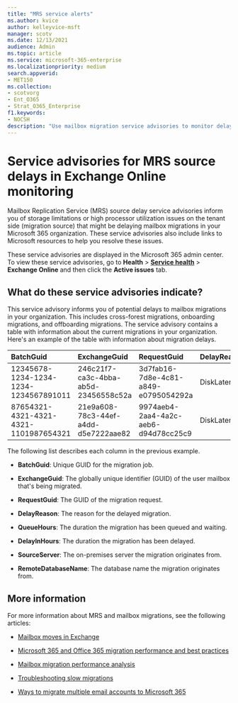 ```yaml
---
title: "MRS service alerts"
ms.author: kvice
author: kelleyvice-msft
manager: scotv
ms.date: 12/13/2021
audience: Admin
ms.topic: article
ms.service: microsoft-365-enterprise
ms.localizationpriority: medium
search.appverid:
- MET150
ms.collection:
- scotvorg
- Ent_O365
- Strat_O365_Enterprise
f1.keywords:
- NOCSH
description: "Use mailbox migration service advisories to monitor delays in mailbox migration requests in your organization."
---
```


# Service advisories for MRS source delays in Exchange Online monitoring

Mailbox Replication Service (MRS) source delay service advisories inform you of storage limitations or high processor utilization issues on the tenant side (migration source) that might be delaying mailbox migrations in your Microsoft 365 organization. These service advisories also include links to Microsoft resources to help you resolve these issues.

These service advisories are displayed in the Microsoft 365 admin center. To view these service advisories, go to **Health** > <a href="https://go.microsoft.com/fwlink/p/?linkid=842900" target="_blank">**Service health**</a> > **Exchange Online** and then click the **Active issues** tab.

## What do these service advisories indicate?

This service advisory informs you of potential delays to mailbox migrations in your organization. This includes cross-forest migrations, onboarding migrations, and offboarding  migrations. The service advisory contains a table with information about the current migrations in your organization. Here's an example of the table with information about migration delays.

| BatchGuid | ExchangeGuid | RequestGuid | DelayReason |QueuedHours | DelayInHours | SourceServer | RemoteDatabaseName |
|:---------|:---------|:---------|:---------|:---------|:---------|:---------|:---------|
|12345678-1234-1234-1234-1234567891011|246c21f7-ca3c-4bba-ab5d-23456558c52a|3d7fab16-7d8e-4c81-a849-e0795054292a|DiskLatency|35.2|27.3|RD1GBL01EXCH003|GBL01EDAG001-db002|
|87654321-4321-4321-4321-1101987654321|21e9a608-78c3-44ef-a4dd-d5e7222aae82|9974aeb4-2aa4-4a2c-aeb6-d94d78cc25c9|DiskLatency|0.4|0.9|RD1GBL01EXCH010|GBL01EDAG010-db003|

The following list describes each column in the previous example.

- **BatchGuid**: Unique GUID for the migration job.

- **ExchangeGuid**: The globally unique identifier (GUID) of the user mailbox that's being migrated.

- **RequestGuid**: The GUID of the migration request.

- **DelayReason**: The reason for the delayed migration.

- **QueueHours**: The duration the migration has been queued and waiting.

- **DelayInHours**: The duration the migration has been delayed.

- **SourceServer**: The on-premises server the migration originates from.

- **RemoteDatabaseName**: The database name the migration originates from.

## More information

For more information about MRS and mailbox migrations, see the following articles:

- [Mailbox moves in Exchange](/exchange/recipients/mailbox-moves)

- [Microsoft 365 and Office 365 migration performance and best practices](/exchange/mailbox-migration/office-365-migration-best-practices)

- [Mailbox migration performance analysis](https://techcommunity.microsoft.com/t5/exchange-team-blog/mailbox-migration-performance-analysis/ba-p/587134)

- [Troubleshooting slow migrations](https://techcommunity.microsoft.com/t5/exchange-team-blog/troubleshooting-slow-migrations/ba-p/1795706)

- [Ways to migrate multiple email accounts to Microsoft 365](/exchange/mailbox-migration/mailbox-migration)

